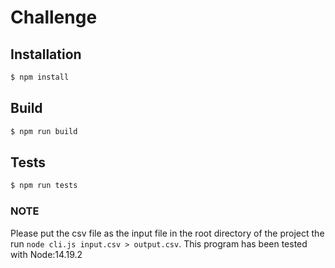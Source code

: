 # Challenge

## Installation

```bash
$ npm install
```

## Build

```bash
$ npm run build
```

## Tests

```bash
$ npm run tests
```

### NOTE

Please put the csv file as the input file in the root directory of the project the run `node cli.js input.csv > output.csv`.
This program has been tested with Node:14.19.2

